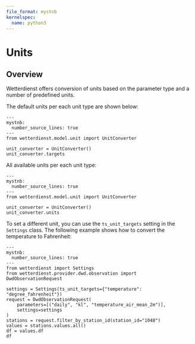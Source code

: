 ```yaml
---
file_format: mystnb
kernelspec:
  name: python3
---
```


# Units

## Overview

Wetterdienst offers conversion of units based on the parameter type and a number of predefined units. 

The default units per each unit type are shown below:

```{code-cell}
---
mystnb:
  number_source_lines: true
---
from wetterdienst.model.unit import UnitConverter

unit_converter = UnitConverter()
unit_converter.targets
```

All available units per each unit type:

```{code-cell}
---
mystnb:
  number_source_lines: true
---
from wetterdienst.model.unit import UnitConverter

unit_converter = UnitConverter()
unit_converter.units
```

To set a different unit, you can use the `ts_unit_targets` setting in the `Settings` class. The following example
shows how to convert the temperature to Fahrenheit:

```{code-cell}
---
mystnb:
  number_source_lines: true
---
from wetterdienst import Settings
from wetterdienst.provider.dwd.observation import DwdObservationRequest

settings = Settings(ts_unit_targets={"temperature": "degree_fahrenheit"})
request = DwdObservationRequest(
    parameters=[("daily", "kl", "temperature_air_mean_2m")],
    settings=settings
)
stations = request.filter_by_station_id(station_id="1048")
values = stations.values.all()
df = values.df
df
```
